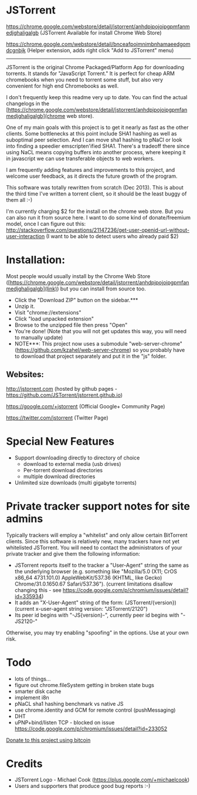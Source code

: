 JSTorrent
=========

https://chrome.google.com/webstore/detail/jstorrent/anhdpjpojoipgpmfanmedjghaligalgb (JSTorrent Available for install Chrome Web Store)

https://chrome.google.com/webstore/detail/bnceafpojmnimbnhamaeedgomdcgnbjk (Helper extension, adds right click "Add to JSTorrent" menu)

---

JSTorrent is the original Chrome Packaged/Platform App for downloading
torrents. It stands for "JavaScript Torrent." It is perfect for cheap
ARM chromebooks when you need to torrent some stuff, but also very
convenient for high end Chromebooks as well.

I don't frequently keep this readme very up to date. You can find the
actual changelogs in the [https://chrome.google.com/webstore/detail/jstorrent/anhdpjpojoipgpmfanmedjghaligalgb](chrome web store).

One of my main goals with this project is to get it nearly as fast as
the other clients. Some bottlenecks at this point include SHA1 hashing
as well as suboptimal peer selection. And I can move sha1 hashing to
pNaCl or look into finding a speedier emscripten'ified SHA1. There's a
tradeoff there since using NaCL means copying buffers into another
process, where keeping it in javascript we can use transferable
objects to web workers.

I am frequently adding features and improvements to this project, and
welcome user feedback, as it directs the future growth of the program.

This software was totally rewritten from scratch (Dec 2013). This is
about the third time I've written a torrent client, so it should be
the least buggy of them all :-)

I'm currently charging $2 for the install on the chrome web store. But you can also run it from source here. I want to do some kind of donate/freemium model, once I can figure out this: http://stackoverflow.com/questions/21147236/get-user-openid-url-without-user-interaction (I want to be able to detect users who already paid $2)

Installation:
====
Most people would usually install by the Chrome Web Store ([https://chrome.google.com/webstore/detail/jstorrent/anhdpjpojoipgpmfanmedjghaligalgb](link)) but you can install from 
source too.
* Click the "Download ZIP" button on the sidebar.***
* Unzip it.
* Visit "chrome://extensions"
* Click "load unpacked extension"
* Browse to the unzipped file then press "Open"
* You're done! (Note that you will not get updates this way, you will need to manually update)
* NOTE***: This project now uses a submodule "web-server-chrome" (https://github.com/kzahel/web-server-chrome) so you probably have to download that project separately and put it in the "js" folder.

Websites:
----

http://jstorrent.com (hosted by github pages - https://github.com/JSTorrent/jstorrent.github.io)

https://google.com/+jstorrent (Official Google+ Community Page)

https://twitter.com/jstorrent (Twitter Page)


Special New Features
=======

- Support downloading directly to directory of choice
  - download to external media (usb drives)
  - Per-torrent download directories
  - multiple download directories
- Unlimited size downloads (multi gigabyte torrents)

Private tracker support notes for site admins
=======

Typically trackers will employ a "whitelist" and only allow certain
BitTorrent clients. Since this software is relatively new, many
trackers have not yet whitelisted JSTorrent. You will need to contact
the administrators of your private tracker and give them the following
information:

- JSTorrent reports itself to the tracker a "User-Agent" string the same as the underlying browser (e.g. something like "Mozilla/5.0 (X11; CrOS x86_64 4731.101.0) AppleWebKit/537.36 (KHTML, like Gecko) Chrome/31.0.1650.67 Safari/537.36"). (current limitations disallow changing this - see https://code.google.com/p/chromium/issues/detail?id=335934)
- It adds an "X-User-Agent" string of the form: (JSTorrent/{version}) (current x-user-agent string version: "JSTorrent/2120")
- Its peer id begins with "-JS{version}-", currently peer id begins with "-JS2120-"

Otherwise, you may try enabling "spoofing" in the options. Use at your own risk.

Todo
=======
- lots of things...
- figure out chrome.fileSystem getting in broken state bugs
- smarter disk cache
- implement i8n
- pNaCL sha1 hashing benchmark vs native JS
- use chrome.identity and GCM for remote control (pushMessaging)
- DHT
- uPNP+bind/listen TCP - blocked on issue https://code.google.com/p/chromium/issues/detail?id=233052

[Donate to this project using bitcoin](https://coinbase.com/checkouts/0d6e86a8aebda055fb5697a5b397ba7d)

Credits
=======
- JSTorrent Logo - Michael Cook (https://plus.google.com/+michaelcook)
- Users and supporters that produce good bug reports :-)
